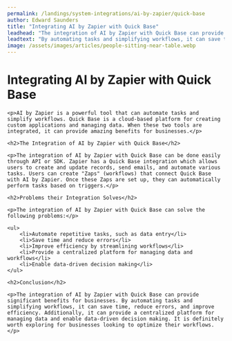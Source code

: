 ```yaml
---
permalink: /landings/system-integrations/ai-by-zapier/quick-base
author: Edward Saunders
title: "Integrating AI by Zapier with Quick Base"
leadhead: "The integration of AI by Zapier with Quick Base can provide significant benefits for businesses"
leadtext: "By automating tasks and simplifying workflows, it can save time, reduce errors, and improve efficiency. Additionally, it can provide a centralized platform for managing data and enable data-driven decision making. It is definitely worth exploring for businesses looking to optimize their workflows."
image: /assets/images/articles/people-sitting-near-table.webp
---
```

<div class="arttext">
	<h1>Integrating AI by Zapier with Quick Base</h1>

	<p>AI by Zapier is a powerful tool that can automate tasks and simplify workflows. Quick Base is a cloud-based platform for creating custom applications and managing data. When these two tools are integrated, it can provide amazing benefits for businesses.</p>

	<h2>The Integration of AI by Zapier with Quick Base</h2>

	<p>The integration of AI by Zapier with Quick Base can be done easily through API or SDK. Zapier has a Quick Base integration which allows users to create and update records, send emails, and automate various tasks. Users can create "Zaps" (workflows) that connect Quick Base with AI by Zapier. Once these Zaps are set up, they can automatically perform tasks based on triggers.</p>

	<h2>Problems their Integration Solves</h2>

	<p>The integration of AI by Zapier with Quick Base can solve the following problems:</p>

	<ul>
		<li>Automate repetitive tasks, such as data entry</li>
		<li>Save time and reduce errors</li>
		<li>Improve efficiency by streamlining workflows</li>
		<li>Provide a centralized platform for managing data and workflows</li>
		<li>Enable data-driven decision making</li>
	</ul>

	<h2>Conclusion</h2>

	<p>The integration of AI by Zapier with Quick Base can provide significant benefits for businesses. By automating tasks and simplifying workflows, it can save time, reduce errors, and improve efficiency. Additionally, it can provide a centralized platform for managing data and enable data-driven decision making. It is definitely worth exploring for businesses looking to optimize their workflows.</p>

</div>